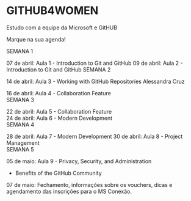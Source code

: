 # GITHUB4WOMEN
Estudo com a equipe da Microsoft e GitHUB 

Marque na sua agenda!


SEMANA 1

07 de abril: Aula 1 - Introduction to Git and GitHub 
09 de abril: Aula 2 - Introduction to Git and GitHub 
SEMANA 2                    

14 de abril: Aula 3 - Working with GitHub Repositories
Alessandra Cruz

16 de abril: Aula 4 - Collaboration Feature        
SEMANA 3                    

22 de abril: Aula 5 - Collaboration Feature    
24 de abril: Aula 6 - Modern Development                   
SEMANA 4                    

28 de abril: Aula 7 -  Modern Development
30 de abril: Aula 8 - Project Management              
SEMANA 5                    

05 de maio: Aula 9 - Privacy, Security, and Administration
+ Benefits of the GitHub Community
  
07 de maio: Fechamento, informações sobre os vouchers, dicas e 
agendamento das inscrições para o MS Conexão.
